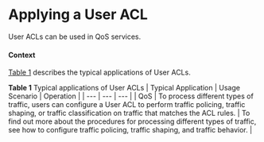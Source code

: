 Applying a User ACL
===================

User ACLs can be used in QoS services.

#### Context

[Table 1](#EN-US_TASK_0172364623__tab_dc_vrp_acl4_cfg_010101) describes the typical applications of User ACLs.

**Table 1** Typical applications of User ACLs
| Typical Application | Usage Scenario | Operation |
| --- | --- | --- |
| QoS | To process different types of traffic, users can configure a User ACL to perform traffic policing, traffic shaping, or traffic classification on traffic that matches the ACL rules. | To find out more about the procedures for processing different types of traffic, see how to configure traffic policing, traffic shaping, and traffic behavior. |